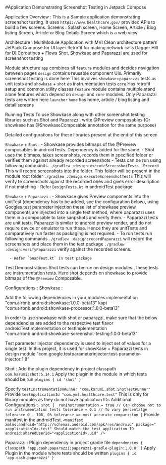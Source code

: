 #Application Demonstrating Screenshot Testing in Jetpack Compose

Application Overview :
   This is a Sample application demonstrating screenshot testing. 
   It uses `https://www.healthcare.gov/` provided APIs to build a few screens.
   Screens : Splash screen, Home Screen, Article / Blog listing Screen, Article or Blog Details Screen which is a web view
   
Architecture :
   MultiModule Application with MVI Clean architecture pattern
   JetPack Compose for UI layer
   Retrofit for making network calls
   Dagger Hilt for DI
   Coroutines + Flows
   Shot, Showkase and Paparazzi are used for screenshot testing

   Module structure
      `app` combines all `feature` modules and decides navigation between pages
      `design` contains reusable component UIs. Primarily screenshot testing is done here
         This involves `showkase`+`paparazzi` tests as unit tests and `showkase` + `shot` as instrumentation tests
      `core` Has retrofit setup and common utility classes
      `feature` module contains multiple stand alone features which depend on `design` and `core` modules. Only Paparazzi tests are written here
         `launcher`
         `home` has home, article / blog listing and detail screens

Running Tests
   To use Showkase along with other screenshot testing libraries such as Shot and Paparazzi, write 
   @Preview composables (Or showkase has @ShowkaseComposable annotation for the same purpose)

   Detailed configurations for these libraries present at the end of this screen

   `Showkase` + `Shot` :
      - Showkase provides bitmaps of the @Preview composables in androidTests. Dependency is added for the same.
      - Shot uses the bitmaps, takes screenshots, records them in specified folder or verifies them against already recorded screenshots
      - Tests can be run using following commands.
            `./gradlew :design:executeScreenshotTests -Precord` This will record screenshots into the folder. This folder will be 
               present in the module root folder
            `./gradlew :design:executeScreenshotTests` This will verify te screenshots against the recorded ones and gives error description if not matching
      - Refer `DesignTests.kt` in androidTest package

   `Showkase` + `Paparazzi` :
      -  Showkase gives Preview components into the unitTest (dependency has to be added, see the configuration below), using Googles test parameter injection these
list of showkase preview components are injected into a single test method, where paparazzi uses them in a composable to take sanpshots and verify them.
      - Paparazzi tests are unit tests, Paparazzi is similar to android preview render, and do not require device or emulator to run these.
         Hence they are unitTests and comparatively run faster as packaging is not required.
      -  To run tests run following commands
         `./gradlew :design:recordPaparazzi` will record the screenshots and place them in the test package
         `./gradlew :design:verifyPaparazzi` verify against the recorded screens.



      - Refer `SnapTest.kt` in test package

Test Demonstrations 
   Shot tests can be run on design modules. These tests are instrumentation tests. Here shot depends on showkase to
   provide bitmaps of the `@Preview` Composable.

Configurations : 
Showkase : 

Add the following dependencies in your modules
   implementation "com.airbnb.android:showkase:1.0.0-beta13"
   kapt "com.airbnb.android:showkase-processor:1.0.0-beta13"

In order to use showkase with shot or paparazzi, make sure that the below dependencies are added 
to the respective test flavor androidTestImplementation or testImplementation
   "com.airbnb.android:showkase-screenshot-testing:1.0.0-beta13"


Test parameter Injector dependency is used to inject set of values for a single test. In this project, it
is used for showKase + Paparazzi tests in design module
"com.google.testparameterinjector:test-parameter-injector:1.8"

Shot :
   Add the plugin dependency in project classpath `com.karumi:shot:5.14.1`
   Apply the plugin in the module in which tests should be run
      `plugins {
         id 'shot'
      }`
   
   Specify `testInstrumentationRunner "com.karumi.shot.ShotTestRunner"`
   Provide `testApplicationId "com.yml.healthcare.test"` This is only for library modules as they do not have application IDs
   Additional Configurations :-
   `shot { 
      runInstrumentation = true // Can choose not to run instrumentation tests
      tolerance = 0.1 // To vary percentatge tolerance 0 - 100, 0% tolerance => most accurate comparision
   }`
   Provide manifest in the androidTest.
   `<manifest xmlns:android="http://schemas.android.com/apk/res/android"
      package="<applicationId>.test" Should match the test application ID
      android:sharedUserId="<applicationId>.uid" />`

Paparazzi :
   Plugin dependency in project gradle file
      `dependencies {
         classpath 'app.cash.paparazzi:paparazzi-gradle-plugin:1.0.0'
      }`
   Apply Plugin in the module where tests should be written
      `plugins {
         id 'app.cash.paparazzi'
      }`

